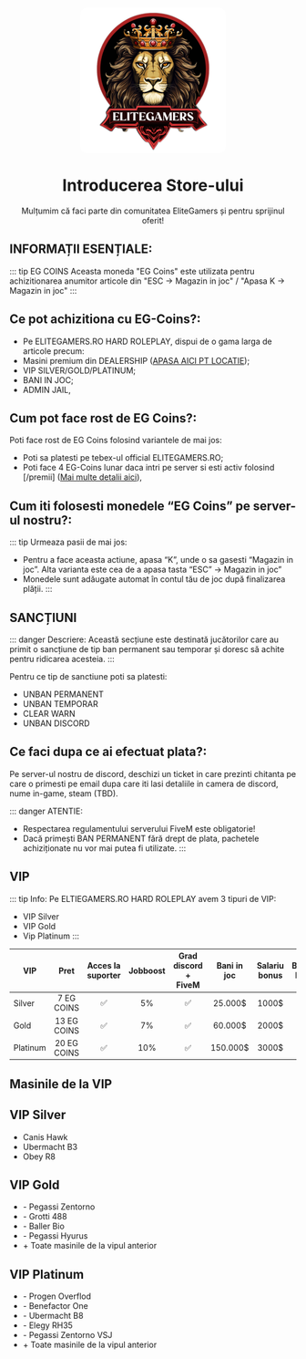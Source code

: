 <img src="../public/elitegamers.png" alt="pozaRegulament" width="256" height="256" style="display: block; margin: 0px auto; border-radius: 1%; border-radius: 5%;">

# <center>**Introducerea Store-ului**</center>


 <center>Mulțumim că faci parte din comunitatea EliteGamers și pentru sprijinul oferit!</center> 

##  INFORMAȚII ESENȚIALE:

::: tip EG COINS
Aceasta moneda "EG Coins" este utilizata pentru achizitionarea anumitor articole din "ESC -> Magazin in joc" / "Apasa K -> Magazin in joc"
:::

## Ce pot achizitiona cu EG-Coins?:
 - Pe ELITEGAMERS.RO HARD ROLEPLAY, dispui de o gama larga de articole precum:
 - Masini premium din DEALERSHIP ([APASA AICI PT LOCATIE](../public/store/dealership.png));
 - VIP SILVER/GOLD/PLATINUM;
 - BANI IN JOC;
 - ADMIN JAIL,

 ## Cum pot face rost de EG Coins?:
 Poti face rost de EG Coins folosind variantele de mai jos:
 - Poti sa platesti pe tebex-ul official ELITEGAMERS.RO;
 - Poti face 4 EG-Coins lunar daca intri pe server si esti activ folosind [/premii] ([Mai multe detalii aici](https://wiki.elitegamers.ro/general/rewards.html)),

## Cum iti folosesti monedele “EG Coins” pe server-ul nostru?: 
::: tip Urmeaza pasii de mai jos:
- Pentru a face aceasta actiune, apasa “K”, unde o sa gasesti “Magazin in joc”. Alta varianta este cea de a apasa tasta “ESC” -> Magazin in joc” 
- Monedele sunt adăugate automat în contul tău de joc după finalizarea plății.
:::

##  SANCȚIUNI
::: danger Descriere:
Această secțiune este destinată jucătorilor care au primit o sancțiune de tip ban permanent sau temporar și doresc să achite pentru ridicarea acesteia.
::: 

Pentru ce tip de sanctiune poti sa platesti:
-  UNBAN PERMANENT
-  UNBAN TEMPORAR
-  CLEAR WARN
-  UNBAN DISCORD

## Ce faci dupa ce ai efectuat plata?:  
 Pe server-ul nostru de discord, deschizi un ticket in care prezinti chitanta pe care o primesti pe email dupa care iti lasi detaliile in camera de discord, nume in-game, steam (TBD). 
 

::: danger ATENTIE:
- Respectarea regulamentului serverului FiveM este obligatorie!
- Dacă primești BAN PERMANENT fără drept de plata, pachetele achiziționate nu vor mai putea fi utilizate.
:::

## VIP
::: tip Info:
 Pe ELTIEGAMERS.RO HARD ROLEPLAY avem 3 tipuri de VIP:
 - VIP Silver
 - VIP Gold
 - Vip Platinum
 :::


| VIP           | Pret             | Acces la suporter | Jobboost | Grad discord + FiveM | Bani in joc | Salariu bonus | BattlePass Premium | Priority Queue |
| ------------- | :-----------:    | :----:            | :----: | :----: | :----:   | :----: | :----: | :----: 
| Silver        |   7 EG COINS     |  ✅               | 5%  |  ✅      | 25.000$  | 1000$ | ❌ | Tier 1 |
| Gold          |   13 EG COINS    |  ✅               | 7%  |  ✅      | 60.000$  | 2000$ | ✅ | Tier 2 |
| Platinum      |   20 EG COINS    |  ✅               | 10% |  ✅      | 150.000$ | 3000$ | ✅ | Tier 3 |

## Masinile de la VIP


<div class="vip-selection">
  <div class="box-container">
    <div class="box">
    <h2>VIP Silver</h2>
    <ul>
      <li>Canis Hawk</li>
      <li>Ubermacht B3</li>
      <li>Obey R8</li>
    </ul>
  </div>

  <div class="box">
    <h2>VIP Gold</h2>
    <ul>
      <li> - Pegassi Zentorno</li>
      <li> - Grotti 488</li>
      <li> - Baller Bio</li>
      <li> - Pegassi Hyurus</li>
      <li> + Toate masinile de la vipul anterior</li>
    </ul>
  </div>

  <div class="box">
    <h2>VIP Platinum</h2>
    <ul>
      <li> - Progen Overflod</li>
      <li> - Benefactor One</li>
      <li> - Ubermacht B8</li>
      <li> - Elegy RH35</li>
      <li> - Pegassi Zentorno VSJ</li>
      <li> + Toate masinile de la vipul anterior</li>
        </ul>
    </div>
  </div>
</div>


